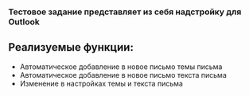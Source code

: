 ### Тестовое задание представляет из себя надстройку для Outlook
## Реализуемые функции:
-   Автоматическое добавление в новое письмо темы письма
-   Автоматическое добавление в новое письмо текста письма
-   Изменение в настройках темы и текста письма

